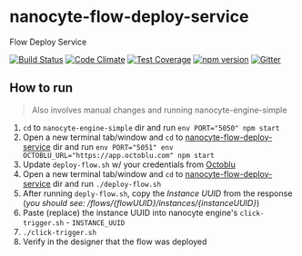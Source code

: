 # nanocyte-flow-deploy-service
Flow Deploy Service

[![Build Status](https://travis-ci.org/octoblu/nanocyte-flow-deploy-service.svg?branch=master)](https://travis-ci.org/octoblu/nanocyte-flow-deploy-service)
[![Code Climate](https://codeclimate.com/github/octoblu/nanocyte-flow-deploy-service/badges/gpa.svg)](https://codeclimate.com/github/octoblu/nanocyte-flow-deploy-service)
[![Test Coverage](https://codeclimate.com/github/octoblu/nanocyte-flow-deploy-service/badges/coverage.svg)](https://codeclimate.com/github/octoblu/nanocyte-flow-deploy-service)
[![npm version](https://badge.fury.io/js/nanocyte-flow-deploy-service.svg)](http://badge.fury.io/js/nanocyte-flow-deploy-service)
[![Gitter](https://badges.gitter.im/octoblu/help.svg)](https://gitter.im/octoblu/help)

## How to run
> Also involves manual changes and running nanocyte-engine-simple

1. `cd` to `nanocyte-engine-simple` dir and run `env PORT="5050" npm start`
1. Open a new terminal tab/window and `cd` to [nanocyte-flow-deploy-service](https://github.com/octoblu/nanocyte-flow-deploy-service) dir and run `env PORT="5051" env OCTOBLU_URL="https://app.octoblu.com" npm start`
1. Update `deploy-flow.sh` w/ your credentials from [Octoblu](https://app.octoblu.com)
1. Open a new terminal tab/window and `cd` to [nanocyte-flow-deploy-service](https://github.com/octoblu/nanocyte-flow-deploy-service) dir and run `./deploy-flow.sh`
1. After running `deply-flow.sh`, copy the _Instance UUID_ from the response (_you should see: /flows/{flowUUID}/instances/{instanceUUID}_)
1. Paste (replace) the instance UUID into nanocyte engine's `click-trigger.sh` - `INSTANCE_UUID`
1. `./click-trigger.sh`
1. Verify in the designer that the flow was deployed
